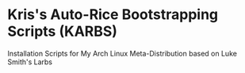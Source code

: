 # Kris's Auto-Rice Bootstrapping Scripts (KARBS)
Installation Scripts for My Arch Linux Meta-Distribution based on Luke Smith's Larbs
